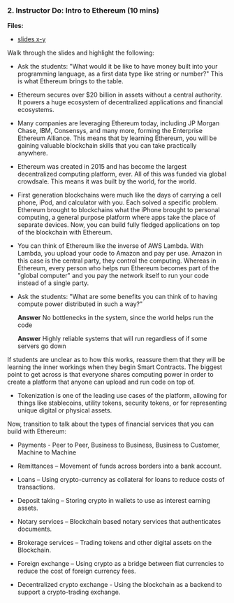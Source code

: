 ### 2. Instructor Do: Intro to Ethereum (10 mins)

**Files:**

* [slides x-y]()

Walk through the slides and highlight the following:

* Ask the students: "What would it be like to have money built into your programming language, as a first data type like string or number?"
  This is what Ethereum brings to the table.

* Ethereum secures over $20 billion in assets without a central authority. It powers a huge ecosystem of decentralized applications
  and financial ecosystems.

* Many companies are leveraging Ethereum today, including JP Morgan Chase, IBM, Consensys, and many more, forming the Enterprise Ethereum Alliance.
  This means that by learning Ethereum, you will be gaining valuable blockchain skills that you can take practically anywhere.

* Ethereum was created in 2015 and has become the largest decentralized computing platform, ever. All of this was funded via global crowdsale.
  This means it was built by the world, for the world.

* First generation blockchains were much like the days of carrying a cell phone, iPod, and calculator with you. Each solved a specific problem.
  Ethereum brought to blockchains what the iPhone brought to personal computing, a general purpose platform where apps take the place of separate devices.
  Now, you can build fully fledged applications on top of the blockchain with Ethereum.

* You can think of Ethereum like the inverse of AWS Lambda. With Lambda, you upload your code to Amazon and pay per use.
  Amazon in this case is the central party, they control the computing. Whereas in Ethereum, every person who helps run Ethereum
  becomes part of the "global computer" and you pay the network itself to run your code instead of a single party.

* Ask the students: "What are some benefits you can think of to having compute power distributed in such a way?"

  **Answer** No bottlenecks in the system, since the world helps run the code

  **Answer** Highly reliable systems that will run regardless of if some servers go down

If students are unclear as to how this works, reassure them that they will be learning the inner workings when they begin Smart Contracts.
The biggest point to get across is that everyone shares computing power in order to create a platform that anyone can upload and run code on top of.

* Tokenization is one of the leading use cases of the platform, allowing for things like stablecoins, utility tokens, security tokens,
  or for representing unique digital or physical assets.

Now, transition to talk about the types of financial services that you can build with Ethereum:

* Payments - Peer to Peer, Business to Business, Business to Customer, Machine to Machine

* Remittances – Movement of funds across borders into a bank account.

* Loans – Using crypto-currency as collateral for loans to reduce costs of transactions.

* Deposit taking – Storing crypto in wallets to use as interest earning assets.

* Notary services – Blockchain based notary services that authenticates documents.

* Brokerage services – Trading tokens and other digital assets on the Blockchain.

* Foreign exchange – Using crypto as a bridge between fiat currencies to reduce the cost of foreign currency fees.

* Decentralized crypto exchange - Using the blockchain as a backend to support a crypto-trading exchange.
